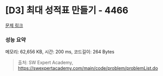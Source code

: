 # [D3] 최대 성적표 만들기 - 4466 

[문제 링크](https://swexpertacademy.com/main/code/problem/problemDetail.do?contestProbId=AWOUfCJ6qVMDFAWg) 

### 성능 요약

메모리: 62,656 KB, 시간: 200 ms, 코드길이: 264 Bytes



> 출처: SW Expert Academy, https://swexpertacademy.com/main/code/problem/problemList.do